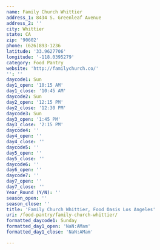 ```yaml
---
name: Family Church Whittier
address_1: 8434 S. Greenleaf Avenue
address_2: ''
city: Whittier
state: CA
zip: '90602'
phone: (626)893-1236
latitude: '33.9627706'
longitude: '-118.0395279'
category: Food Pantry
website: 'http://familychurch.co/'
'': ''
daycode1: Sun
day1_open: '10:15 AM'
day1_close: '10:45 AM'
daycode2: Sun
day2_open: '12:15 PM'
day2_close: '12:30 PM'
daycode3: Sun
day3_open: '1:45 PM'
day3_close: '2:15 PM'
daycode4: ''
day4_open: ''
day4_close: ''
daycode5: ''
day5_open: ''
day5_close: ''
daycode6: ''
day6_open: ''
daycode7: ''
day7_open: ''
day7_close: ''
Year_Round (Y/N): ''
season_open: ''
season_close: ''
title: 'Family Church Whittier, Food Oasis Los Angeles'
uri: /food-pantry/family-church-whittier/
formatted_daycode1: Sunday
formatted_day1_open: 'NaN:AMam'
formatted_day1_close: 'NaN:AMam'

---
```

